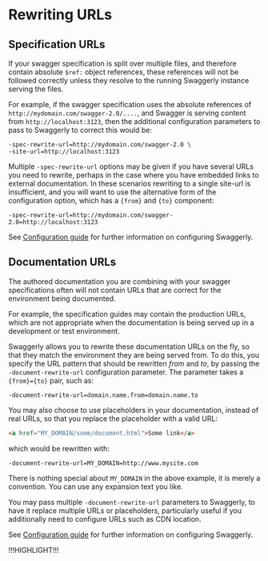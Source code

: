 # Rewriting URLs

## Specification URLs

If your swagger specification is split over multiple files, and therefore contain absolute `$ref:` object
references, these references will not be followed correctly unless they resolve to the running Swaggerly instance serving
the files.

For example, if the swagger specification uses the absolute references of `http://mydomain.com/swagger-2.0/....`, and
Swagger is serving content from `http://localhost:3123`, then the additional configuration parameters to pass to Swaggerly
to correct this would be:

```
-spec-rewrite-url=http://mydomain.com/swagger-2.0 \
-site-url=http://localhost:3123
```

Multiple `-spec-rewrite-url` options may be given if you have several URLs you need to rewrite, perhaps in the case
where you have embedded links to external documentation. In these scenarios rewriting to a single site-url is insufficient, 
and you will want to use the alternative form of the configuration option, which has a `{from}` and `{to}` component:

```
-spec-rewrite-url=http://mydomain.com/swagger-2.0=http://localhost:3123
```

See [Configuration guide](/doc/configuration-guide.html) for further information on configuring Swaggerly.

## Documentation URLs
The authored documentation you are combining with your swagger specifications often will not contain URLs
that are correct for the environment being documented.

For example, the specification guides may contain the production URLs, which are not appropriate when the documentation
is being served up in a development or test environment.

Swaggerly allows you to rewrite these documentation URLs on the fly, so that they match the environment they are being
served from. To do this, you specify the URL pattern that should be rewritten *from* and *to*, by passing the
`-document-rewrite-url` configuration parameter. The parameter takes a `{from}={to}` pair, such as:

```
-document-rewrite-url=domain.name.from=domain.name.to
```

You may also choose to use placeholders in your documentation, instead of real URLs, so that you replace the placeholder with
a valid URL:

```html
<a href="MY_DOMAIN/some/document.html">Some link</a>
```

which would be rewritten with:

```
-document-rewrite-url=MY_DOMAIN=http://www.mysite.com
```

There is nothing special about `MY_DOMAIN` in the above example, it is merely a convention. You can use any expansion text you like.

You may pass multiple `-document-rewrite-url` parameters to Swaggerly, to have it replace multiple URLs or placeholders,
particularly useful if you additionally need to configure URLs such as CDN location.

See [Configuration guide](/doc/configuration-guide.html) for further information on configuring Swaggerly.

!!!HIGHLIGHT!!!
